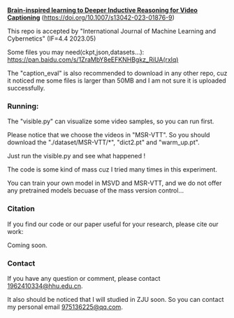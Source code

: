 
[**Brain-inspired learning to Deeper Inductive Reasoning for Video Captioning**](https://link.springer.com/article/10.1007/s13042-023-01876-9)
(https://doi.org/10.1007/s13042-023-01876-9)

This repo is accepted by "International Journal of Machine Learning and Cybernetics" (IF=4.4 2023.05)

Some files you may need(ckpt,json,datasets...):  https://pan.baidu.com/s/1ZraMbY8eEFKNHBgkz_RiUA(rxlq)

The "caption_eval" is also recommended to download in any other repo, cuz it noticed me some files is larger than 50MB and I am not sure it is uploaded successfully.

### Running:

The "visible.py" can visualize some video samples, so you can run first.

Please notice that we choose the videos in "MSR-VTT". So you should download the "./dataset/MSR-VTT/*", "dict2.pt" and "warm_up.pt".

Just run the visible.py and see what happened !

The code is some kind of mass cuz I tried many times in this experiment.

You can train your own model in MSVD and MSR-VTT, and we do not offer any pretrained models becuase of the mass version control...

### Citation

If you find our code or our paper useful for your research, please cite our work:

Coming soon.

### Contact

If you have any question or comment, please contact 1962410334@hhu.edu.cn.

It also should be noticed that I will studied in ZJU soon. So you can contact my personal email 975136225@qq.com.
